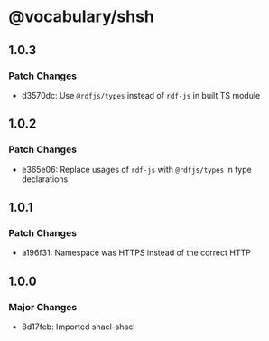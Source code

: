 # @vocabulary/shsh

## 1.0.3

### Patch Changes

- d3570dc: Use `@rdfjs/types` instead of `rdf-js` in built TS module

## 1.0.2

### Patch Changes

- e365e06: Replace usages of `rdf-js` with `@rdfjs/types` in type declarations

## 1.0.1

### Patch Changes

- a196f31: Namespace was HTTPS instead of the correct HTTP

## 1.0.0

### Major Changes

- 8d17feb: Imported shacl-shacl
